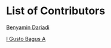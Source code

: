 # List of Contributors

[Benyamin Dariadi](https://github.com/benyamindariadi)

[I Gusto Bagus A](https://github.com/rainoverme002)
